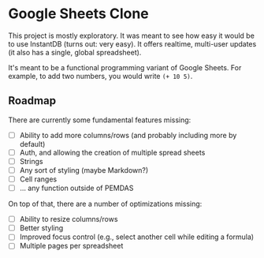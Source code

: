 # Google Sheets Clone

This project is mostly exploratory. It was meant to see how easy it would be to use InstantDB (turns out: very easy). It offers realtime, multi-user updates (it also has a single, global spreadsheet).

It's meant to be a functional programming variant of Google Sheets. For example, to add two numbers, you would write `(+ 10 5)`.

## Roadmap

There are currently some fundamental features missing:

- [ ] Ability to add more columns/rows (and probably including more by default)
- [ ] Auth, and allowing the creation of multiple spread sheets
- [ ] Strings
- [ ] Any sort of styling (maybe Markdown?)
- [ ] Cell ranges
- [ ] ... any function outside of PEMDAS

On top of that, there are a number of optimizations missing:

- [ ] Ability to resize columns/rows
- [ ] Better styling
- [ ] Improved focus control (e.g., select another cell while editing a formula)
- [ ] Multiple pages per spreadsheet
